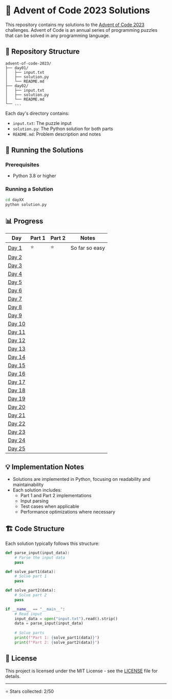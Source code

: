 # 🎄 Advent of Code 2023 Solutions

This repository contains my solutions to the [Advent of Code 2023](https://adventofcode.com/2023) challenges. Advent of Code is an annual series of programming puzzles that can be solved in any programming language.

## 📁 Repository Structure

```
advent-of-code-2023/
├── day01/
│   ├── input.txt
│   ├── solution.py
│   └── README.md
├── day02/
│   ├── input.txt
│   ├── solution.py
│   └── README.md
└── ...
```

Each day's directory contains:
- `input.txt`: The puzzle input
- `solution.py`: The Python solution for both parts
- `README.md`: Problem description and notes

## 🚀 Running the Solutions

### Prerequisites
- Python 3.8 or higher

### Running a Solution
```bash
cd dayXX
python solution.py
```

## 📊 Progress

| Day | Part 1 | Part 2 | Notes |
|-----|---------|---------|-------|
| [Day 1](https://github.com/amanverasia/Advent-Of-Code-2023/blob/main/Day%201/) | ⭐ | ⭐ | So far so easy |
| [Day 2]() |  |  | |
| [Day 3]() |  |  | |
| [Day 4]() |  |  | |
| [Day 5]() |  |  | |
| [Day 6]() |  |  | |
| [Day 7]() |  |  | |
| [Day 8]() |  |  | |
| [Day 9]() |  |  | |
| [Day 10]() |  |  | |
| [Day 11]() |  |  | |
| [Day 12]() |  |  | |
| [Day 13]() |  |  | |
| [Day 14]() |  |  | |
| [Day 15]() |  |  | |
| [Day 16]() |  |  | |
| [Day 17]() |  |  | |
| [Day 18]() |  |  | |
| [Day 19]() |  |  | |
| [Day 20]() |  |  | |
| [Day 21]() |  |  | |
| [Day 22]() |  |  | |
| [Day 23]() |  |  | |
| [Day 24]() |  |  | |
| [Day 25]() |  |  | |

## 💡 Implementation Notes

- Solutions are implemented in Python, focusing on readability and maintainability
- Each solution includes:
  - Part 1 and Part 2 implementations
  - Input parsing
  - Test cases when applicable
  - Performance optimizations where necessary

## 🏗️ Code Structure

Each solution typically follows this structure:

```python
def parse_input(input_data):
    # Parse the input data
    pass

def solve_part1(data):
    # Solve part 1
    pass

def solve_part2(data):
    # Solve part 2
    pass

if __name__ == "__main__":
    # Read input
    input_data = open("input.txt").read().strip()
    data = parse_input(input_data)
    
    # Solve parts
    print(f"Part 1: {solve_part1(data)}")
    print(f"Part 2: {solve_part2(data)}")
```

## 📝 License

This project is licensed under the MIT License - see the [LICENSE](LICENSE) file for details.

---
⭐ Stars collected: 2/50